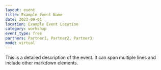 ```yaml
---
layout: event
title: Example Event Name
date: 2023-09-01
location: Example Event Location
category: workshop
event_type: free
partners: Partner1, Partner2, Partner3
mode: virtual
---
```


This is a detailed description of the event. It can span multiple lines and include other markdown elements.
